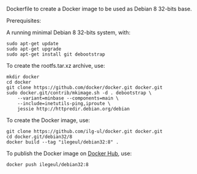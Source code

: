 Dockerfile to create a Docker image to be used as Debian 8 32-bits base.

Prerequisites:

A running minimal Debian 8 32-bits system, with:

	sudo apt-get update
	sudo apt-get upgrade
	sudo apt-get install git debootstrap

To create the rootfs.tar.xz archive, use:

	mkdir docker
	cd docker
	git clone https://github.com/docker/docker.git docker.git
	sudo docker.git/contrib/mkimage.sh -d . debootstrap \
		--variant=minbase --components=main \
		--include=inetutils-ping,iproute \
    	jessie http://httpredir.debian.org/debian

To create the Docker image, use:

	git clone https://github.com/ilg-ul/docker.git docker.git
	cd docker.git/debian32/8
	docker build --tag "ilegeul/debian32:8" .

To publish the Docker image on [Docker Hub](https://hub.docker.com/u/ilegeul/), use:

	docker push ilegeul/debian32:8

